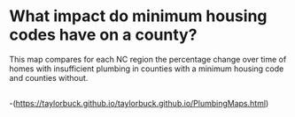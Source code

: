 # What impact do minimum housing codes have on a county?

This map compares for each NC region the percentage change over time of homes with insufficient plumbing in counties with a minimum housing code and counties without.

##
-(https://taylorbuck.github.io/taylorbuck.github.io/PlumbingMaps.html)
